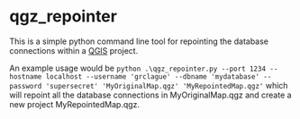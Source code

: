# qgz_repointer
 
This is a simple python command line tool for repointing the database connections within a [QGIS](https://qgis.org/en/site/) project.

An example usage would be `python .\qgz_repointer.py --port 1234 --hostname localhost --username 'grclague' --dbname 'mydatabase' --password 'supersecret' 'MyOriginalMap.qgz' 'MyRepointedMap.qgz'` which will repoint all the database connections in MyOriginalMap.qgz and create a new project MyRepointedMap.qgz.
